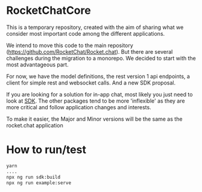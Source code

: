 # RocketChatCore

This is a temporary repository, created with the aim of sharing what we consider most important code among the different applications.

We intend to move this code to the main repository (https://github.com/RocketChat/Rocket.chat). But there are several challenges during the migration to a monorepo. We decided to start with the most advantageous part.

For now, we have the model definitions, the rest version 1 api endpoints, a client for simple rest and websocket calls. And a new SDK proposal.

If you are looking for a solution for in-app chat, most likely you just need to look at [SDK](./packages/sdk). The other packages tend to be more 'inflexible' as they are more critical and follow application changes and interests.

To make it easier, the Major and Minor versions will be the same as the rocket.chat application

# How to run/test
```bash
yarn 
....
npx ng run sdk:build
npx ng run example:serve
```
